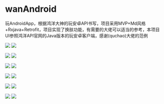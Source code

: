 # wanAndroid
玩AndroidApp，根据鸿洋大神的玩安卓API书写，项目采用MVP+Md风格+Rxjava+Retrofit，项目实现了换肤功能，有需要的大佬可以适当的参考，本项目UI参照鸿洋API官网的Java版本的玩安卓客户端，感谢(quchao)大佬的范例

![](https://github.com/WinWang/wanAndroid/blob/master/ScreenShots/2345%E6%88%AA%E5%9B%BE20180722013241.png)   ![](https://github.com/WinWang/wanAndroid/blob/master/ScreenShots/2345%E6%88%AA%E5%9B%BE20180722013307.png)

![](https://github.com/WinWang/wanAndroid/blob/master/ScreenShots/2345%E6%88%AA%E5%9B%BE20180722013332.png)   ![](https://github.com/WinWang/wanAndroid/blob/master/ScreenShots/2345%E6%88%AA%E5%9B%BE20180722013353.png
)

![](https://github.com/WinWang/wanAndroid/blob/master/ScreenShots/2345%E6%88%AA%E5%9B%BE20180722013407.png)   ![](https://github.com/WinWang/wanAndroid/blob/master/ScreenShots/2345%E6%88%AA%E5%9B%BE20180722013456.png)

![](https://github.com/WinWang/wanAndroid/blob/master/ScreenShots/2345%E6%88%AA%E5%9B%BE20180722013535.png)   ![](https://github.com/WinWang/wanAndroid/blob/master/ScreenShots/2345%E6%88%AA%E5%9B%BE20180722013602.png)

![](https://github.com/WinWang/wanAndroid/blob/master/ScreenShots/2345%E6%88%AA%E5%9B%BE20180722013615.png)   ![](https://github.com/WinWang/wanAndroid/blob/master/ScreenShots/2345%E6%88%AA%E5%9B%BE20180722013700.png)

![](https://github.com/WinWang/wanAndroid/blob/master/ScreenShots/2345%E6%88%AA%E5%9B%BE20180722013724.png)   ![](https://github.com/WinWang/wanAndroid/blob/master/ScreenShots/2345%E6%88%AA%E5%9B%BE20180722013750.png)   



